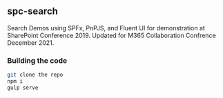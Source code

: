 ## spc-search

Search Demos using SPFx, PnPJS, and Fluent UI for demonstration at SharePoint Conference 2019.
Updated for M365 Collaboration Confrence December 2021. 

### Building the code

```bash
git clone the repo
npm i
gulp serve
```

